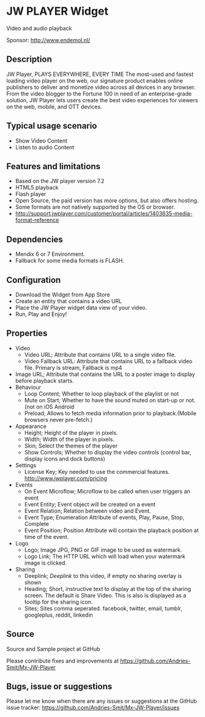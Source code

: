 # JW PLAYER Widget 
Video and audio playback

Sponsor: http://www.endemol.nl/

## Description

JW Player, PLAYS EVERYWHERE, EVERY TIME
The most-used and fastest loading video player on the web, our signature product enables online publishers to deliver and monetize video across all devices in any browser. From the video blogger to the Fortune 100 in need of an enterprise-grade solution, JW Player lets users create the best video experiences for viewers on the web, mobile, and OTT devices.

## Typical usage scenario

* Show Video Content
* Listen to audio Content

## Features and limitations

* Based on the JW player version 7.2
* HTML5 playback
* Flash player
* Open Source, the paid version has more options, but also offers hosting.
* Some formats are not natively supported by the OS or browser. 
* http://support.jwplayer.com/customer/portal/articles/1403635-media-format-reference

## Dependencies

* Mendix 6 or 7 Environment.
* Fallback for some media formats is FLASH.

## Configuration

* Download the Widget from App Store
* Create an entity that contains a video URL
* Place the JW Player widget data view of your video.
* Run, Play and Enjoy!

## Properties
* Video
  * Video URL; Attribute that contains URL to a single video file.
  * Video Fallback URL: Attribute that contains URL to a fallback video file. Primary is stream, Fallback is mp4
 * Image URL; Attribute that contains the URL to a poster image to display before playback starts.
* Behaviour
  * Loop Content; Whether to loop playback of the playlist or not
  * Mute on Start; Whether to have the sound muted on start-up or not.(not on iOS Android
  * Preload; Allows to fetch media information prior to playback.(Mobile browsers never pre-fetch.)
* Appearance
  * Height; Height of the player in pixels.
  * Width; Width of the player in pixels.
  * Skin; Select the themes of the player 
  * Show Controls; Whether to display the video controls (control bar, display icons and dock buttons)
* Settings
  * License Key; Key needed to use the commercial features. http://www.jwplayer.com/pricing
* Events
  * On Event Microflow; Microflow to be called when user triggers an event
  * Event Entity; Event object will be created on a event
  * Event Relation; Relation between video and Event.
  * Event Type; Enumeration Attribute of events, Play, Pause, Stop, Complete
  * Event Position; Position Attribute will contain the playback position at time of the event.
* Logo
  * Logo; Image JPG, PNG or GIF image to be used as watermark.
  * Logo Link; The HTTP URL which will load when your watermark image is clicked.
* Sharing
  * Deeplink; *Deeplink* to this video, if empty no sharing overlay is shown
  * Heading; Short, instructive text to display at the top of the sharing screen. The default is Share Video. This is also is displayed as a tooltip for the sharing icon.
  * Sites; Sites comma seperated. facebook, twitter, email, tumblr, googleplus, reddit, linkedin

## Source

Source and Sample project at GitHub

Please contribute fixes and improvements at
https://github.com/Andries-Smit/Mx-JW-Player


## Bugs, issue or suggestions
Please let me know when there are any issues or suggestions at the GitHub issue tracker:
https://github.com/Andries-Smit/Mx-JW-Player/issues

